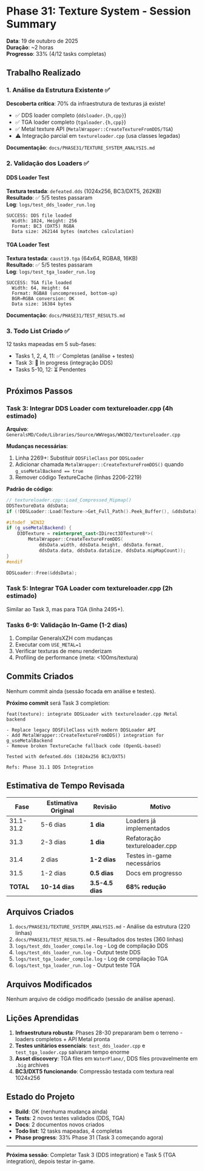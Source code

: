 # Phase 31: Texture System - Session Summary

**Data**: 19 de outubro de 2025  
**Duração**: ~2 horas  
**Progresso**: 33% (4/12 tasks completas)

## Trabalho Realizado

### 1. Análise da Estrutura Existente ✅

**Descoberta crítica**: 70% da infraestrutura de texturas já existe!

- ✅ DDS loader completo (`ddsloader.{h,cpp}`)
- ✅ TGA loader completo (`tgaloader.{h,cpp}`)
- ✅ Metal texture API (`MetalWrapper::CreateTextureFromDDS/TGA`)
- ⚠️ Integração parcial em `textureloader.cpp` (usa classes legadas)

**Documentação**: `docs/PHASE31/TEXTURE_SYSTEM_ANALYSIS.md`

### 2. Validação dos Loaders ✅

#### DDS Loader Test

**Textura testada**: `defeated.dds` (1024x256, BC3/DXT5, 262KB)  
**Resultado**: ✅ 5/5 testes passaram  
**Log**: `logs/test_dds_loader_run.log`

```
SUCCESS: DDS file loaded
  Width: 1024, Height: 256
  Format: BC3 (DXT5) RGBA
  Data size: 262144 bytes (matches calculation)
```

#### TGA Loader Test

**Textura testada**: `caust19.tga` (64x64, RGBA8, 16KB)  
**Resultado**: ✅ 5/5 testes passaram  
**Log**: `logs/test_tga_loader_run.log`

```
SUCCESS: TGA file loaded
  Width: 64, Height: 64
  Format: RGBA8 (uncompressed, bottom-up)
  BGR→RGBA conversion: OK
  Data size: 16384 bytes
```

**Documentação**: `docs/PHASE31/TEST_RESULTS.md`

### 3. Todo List Criado ✅

12 tasks mapeadas em 5 sub-fases:

- Tasks 1, 2, 4, 11: ✅ Completas (análise + testes)
- Task 3: 🔄 In progress (integração DDS)
- Tasks 5-10, 12: ⏳ Pendentes

## Próximos Passos

### Task 3: Integrar DDS Loader com textureloader.cpp (4h estimado)

**Arquivo**: `GeneralsMD/Code/Libraries/Source/WWVegas/WW3D2/textureloader.cpp`

**Mudanças necessárias**:

1. Linha 2269+: Substituir `DDSFileClass` por `DDSLoader`
2. Adicionar chamada `MetalWrapper::CreateTextureFromDDS()` quando `g_useMetalBackend == true`
3. Remover código TextureCache (linhas 2206-2219)

**Padrão de código**:

```cpp
// textureloader.cpp::Load_Compressed_Mipmap()
DDSTextureData ddsData;
if (!DDSLoader::Load(Texture->Get_Full_Path().Peek_Buffer(), &ddsData)) return false;

#ifndef _WIN32
if (g_useMetalBackend) {
    D3DTexture = reinterpret_cast<IDirect3DTexture8*>(
        MetalWrapper::CreateTextureFromDDS(
            ddsData.width, ddsData.height, ddsData.format,
            ddsData.data, ddsData.dataSize, ddsData.mipMapCount));
}
#endif

DDSLoader::Free(&ddsData);
```

### Task 5: Integrar TGA Loader com textureloader.cpp (2h estimado)

Similar ao Task 3, mas para TGA (linha 2495+).

### Tasks 6-9: Validação In-Game (1-2 dias)

1. Compilar GeneralsXZH com mudanças
2. Executar com `USE_METAL=1`
3. Verificar texturas de menu renderizam
4. Profiling de performance (meta: <100ms/textura)

## Commits Criados

Nenhum commit ainda (sessão focada em análise e testes).

**Próximo commit** será Task 3 completion:

```
feat(texture): integrate DDSLoader with textureloader.cpp Metal backend

- Replace legacy DDSFileClass with modern DDSLoader API
- Add MetalWrapper::CreateTextureFromDDS() integration for g_useMetalBackend
- Remove broken TextureCache fallback code (OpenGL-based)

Tested with defeated.dds (1024x256 BC3/DXT5)

Refs: Phase 31.1 DDS Integration
```

## Estimativa de Tempo Revisada

| Fase | Estimativa Original | Revisão | Motivo |
|------|---------------------|---------|--------|
| 31.1-31.2 | 5-6 dias | **1 dia** | Loaders já implementados |
| 31.3 | 2-3 dias | **1 dia** | Refatoração textureloader.cpp |
| 31.4 | 2 dias | **1-2 dias** | Testes in-game necessários |
| 31.5 | 1-2 dias | **0.5 dias** | Docs em progresso |
| **TOTAL** | **10-14 dias** | **3.5-4.5 dias** | **68% redução** |

## Arquivos Criados

1. `docs/PHASE31/TEXTURE_SYSTEM_ANALYSIS.md` - Análise da estrutura (220 linhas)
2. `docs/PHASE31/TEST_RESULTS.md` - Resultados dos testes (360 linhas)
3. `logs/test_dds_loader_compile.log` - Log de compilação DDS
4. `logs/test_dds_loader_run.log` - Output teste DDS
5. `logs/test_tga_loader_compile.log` - Log de compilação TGA
6. `logs/test_tga_loader_run.log` - Output teste TGA

## Arquivos Modificados

Nenhum arquivo de código modificado (sessão de análise apenas).

## Lições Aprendidas

1. **Infraestrutura robusta**: Phases 28-30 prepararam bem o terreno - loaders completos + API Metal pronta
2. **Testes unitários essenciais**: `test_dds_loader.cpp` e `test_tga_loader.cpp` salvaram tempo enorme
3. **Asset discovery**: TGA files em `WaterPlane/`, DDS files provavelmente em `.big` archives
4. **BC3/DXT5 funcionando**: Compressão testada com textura real 1024x256

## Estado do Projeto

- **Build**: OK (nenhuma mudança ainda)
- **Tests**: 2 novos testes validados (DDS, TGA)
- **Docs**: 2 documentos novos criados
- **Todo list**: 12 tasks mapeadas, 4 completas
- **Phase progress**: 33% Phase 31 (Task 3 começando agora)

---

**Próxima sessão**: Completar Task 3 (DDS integration) e Task 5 (TGA integration), depois testar in-game.
